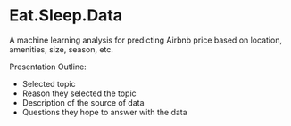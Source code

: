 # Eat.Sleep.Data
A machine learning analysis for predicting Airbnb price based on location, amenities, size, season, etc.

Presentation Outline:

- Selected topic
- Reason they selected the topic
- Description of the source of data
- Questions they hope to answer with the data
